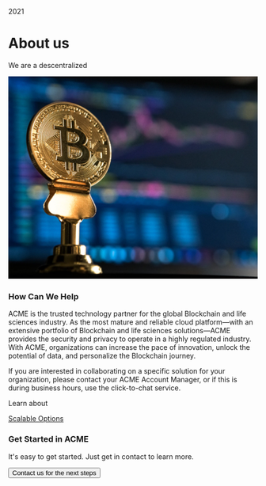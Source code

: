 <!-- Hero -->

<columns mode="slim">

2021

# About us

We are a descentralized

</columns>

<columns mode="slim">

<block mode="full">

![cover](./img/industrie-blockchain.jpg)

</block>

<block>

### How Can We Help

ACME is the trusted technology partner for the global Blockchain and life sciences industry. As the most mature and reliable cloud platform—with an extensive portfolio of Blockchain and life sciences solutions—ACME provides the security and privacy to operate in a highly regulated industry. With ACME, organizations can increase the pace of innovation, unlock the potential of data, and personalize the Blockchain journey.

If you are interested in collaborating on a specific solution for your organization, please contact your ACME Account Manager, or if this is during business hours, use the click-to-chat service.

</block>

</columns>

<columns mode="slim" number="2" number-s="1">

<block>

Learn about

[Scalable Options](/)

</block>

</columns>

<columns mode="slim">

### Get Started in ACME

It's easy to get started. Just get in contact to learn more.

<button>Contact us for the next steps</button>

</columns>
